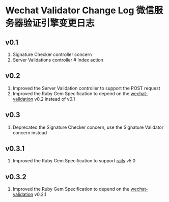 # Wechat Validator Change Log 微信服务器验证引擎变更日志

## v0.1
1. Signature Checker controller concern
2. Server Validations controller # Index action

## v0.2
1. Improved the Server Validation controller to support the POST request
2. Improved the Ruby Gem Specification to depend on the [wechat-validation](https://rubygems.org/gems/wechat-validation) v0.2 instead of v0.1

## v0.3
1. Deprecated the Signature Checker concern, use the Signature Validator concern instead

## v0.3.1
1. Improved the Ruby Gem Specification to support [rails](https://github.com/rails/rails) v5.0

## v0.3.2
1. Improved the Ruby Gem Specification to depend on the [wechat-validation](https://rubygems.org/gems/wechat-validation) v0.2.1
